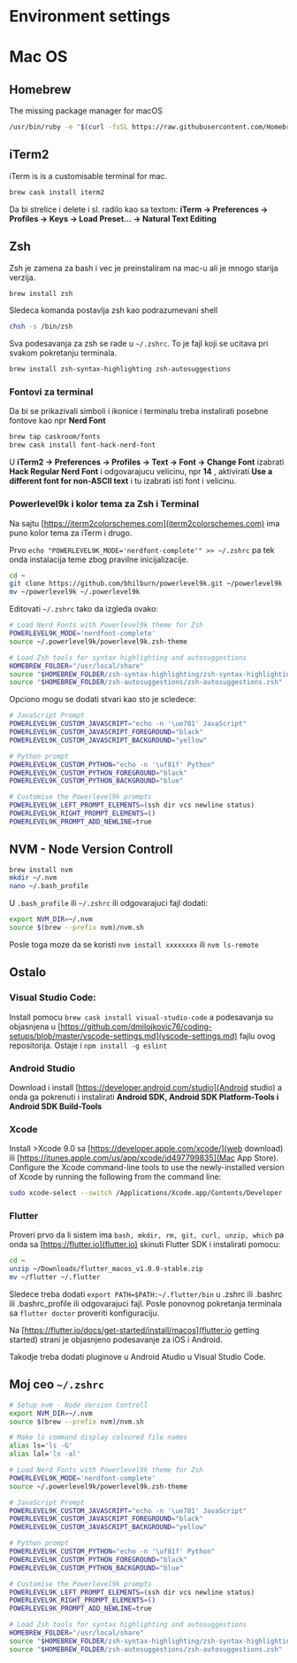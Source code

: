 # Environment settings

# Mac OS

## Homebrew

The missing package manager for macOS
```sh
/usr/bin/ruby -e "$(curl -fsSL https://raw.githubusercontent.com/Homebrew/install/master/install)"
```

## iTerm2

iTerm is is a customisable terminal for mac.
```sh
brew cask install iterm2
```
Da bi strelice i delete i sl. radilo kao sa textom: __iTerm → Preferences → Profiles → Keys → Load Preset... → Natural Text Editing__

## Zsh

Zsh je zamena za bash i vec je preinstaliram na mac-u ali je mnogo starija verzija.
```sh
brew install zsh
```

Sledeca komanda postavlja zsh kao podrazumevani shell
```sh
chsh -s /bin/zsh
```

Sva podesavanja za zsh se rade u `~/.zshrc`. To je fajl koji se ucitava pri svakom pokretanju terminala.

```sh
brew install zsh-syntax-highlighting zsh-autosuggestions
```

### Fontovi za terminal
Da bi se prikazivali simboli i ikonice i terminalu treba instalirati posebne fontove kao npr __Nerd Font__
```sh
brew tap caskroom/fonts
brew cask install font-hack-nerd-font
```
U __iTerm2 -> Preferences -> Profiles -> Text -> Font -> Change Font__ izabrati __Hack Regular Nerd Font__ i odgovarajucu velicinu, npr __14__ , aktivirati __Use a different font for non-ASCII text__ i tu izabrati isti font i velicinu.
### Powerlevel9k i kolor tema za Zsh i Terminal
Na sajtu [https://iterm2colorschemes.com](iterm2colorschemes.com) ima puno kolor tema za iTerm i drugo.

Prvo `echo "POWERLEVEL9K_MODE='nerdfont-complete'" >> ~/.zshrc` pa tek onda instalacija teme zbog pravilne inicijalizacije.

```sh
cd ~
git clone https://github.com/bhilburn/powerlevel9k.git ~/powerlevel9k
mv ~/powerlevel9k ~/.powerlevel9k
```

Editovati `~/.zshrc` tako da izgleda ovako:
```sh
# Load Nerd Fonts with Powerlevel9k theme for Zsh
POWERLEVEL9K_MODE='nerdfont-complete'
source ~/.powerlevel9k/powerlevel9k.zsh-theme

# Load Zsh tools for syntax highlighting and autosuggestions
HOMEBREW_FOLDER="/usr/local/share"
source "$HOMEBREW_FOLDER/zsh-syntax-highlighting/zsh-syntax-highlighting.zsh"
source "$HOMEBREW_FOLDER/zsh-autosuggestions/zsh-autosuggestions.zsh"
```

Opciono mogu se dodati stvari kao sto je scledece:
```sh
# JavaScript Prompt
POWERLEVEL9K_CUSTOM_JAVASCRIPT="echo -n '\ue781' JavaScript"
POWERLEVEL9K_CUSTOM_JAVASCRIPT_FOREGROUND="black"
POWERLEVEL9K_CUSTOM_JAVASCRIPT_BACKGROUND="yellow"

# Python prompt
POWERLEVEL9K_CUSTOM_PYTHON="echo -n '\uf81f' Python"
POWERLEVEL9K_CUSTOM_PYTHON_FOREGROUND="black"
POWERLEVEL9K_CUSTOM_PYTHON_BACKGROUND="blue"

# Customise the Powerlevel9k prompts
POWERLEVEL9K_LEFT_PROMPT_ELEMENTS=(ssh dir vcs newline status)
POWERLEVEL9K_RIGHT_PROMPT_ELEMENTS=()
POWERLEVEL9K_PROMPT_ADD_NEWLINE=true
```

## NVM - Node Version Controll
```sh
brew install nvm
mkdir ~/.nvm
nano ~/.bash_profile
```
U `.bash_profile` ili `~/.zshrc` ili odgovarajuci fajl dodati:
```sh
export NVM_DIR=~/.nvm
source $(brew --prefix nvm)/nvm.sh
```
Posle toga moze da se koristi `nvm install xxxxxxxx` ili `nvm ls-remote`

## Ostalo
### Visual Studio Code:
Install pomocu `brew cask install visual-studio-code` a podesavanja su objasnjena u [https://github.com/dmilojkovic76/coding-setups/blob/master/vscode-settings.md](vscode-settings.md) fajlu ovog repositorija.
Ostaje i `npm install -g eslint`

### Android Studio
Download i install [https://developer.android.com/studio](Android studio) a onda ga pokrenuti i instalirati __Android SDK, Android SDK Platform-Tools i Android SDK Build-Tools__

### Xcode
Install >Xcode 9.0 sa [https://developer.apple.com/xcode/](web download) ili [https://itunes.apple.com/us/app/xcode/id497799835](Mac App Store).
Configure the Xcode command-line tools to use the newly-installed version of Xcode by running the following from the command line:
```sh
sudo xcode-select --switch /Applications/Xcode.app/Contents/Developer
```

### Flutter
Proveri prvo da li sistem ima `bash, mkdir, rm, git, curl, unzip, which` pa onda sa [https://flutter.io](flutter.io) skinuti Flutter SDK i instalirati pomocu:
```sh
cd ~
unzip ~/Downloads/flutter_macos_v1.0.0-stable.zip
mv ~/flutter ~/.flutter
```
Sledece treba dodati `export PATH=$PATH:~/.flutter/bin` u .zshrc ili .bashrc ili .bashrc_profile ili odgovarajuci fajl. Posle ponovnog pokretanja terminala sa `flutter doctor` proveriti konfiguraciju.

Na [https://flutter.io/docs/get-started/install/macos](flutter.io getting started) strani je objasnjeno podesavanje za iOS i Android.

Takodje treba dodati pluginove u Android Atudio u Visual Studio Code.

## Moj ceo `~/.zshrc`
```sh
# Setup nvm - Node Version Controll
export NVM_DIR=~/.nvm
source $(brew --prefix nvm)/nvm.sh

# Make ls command display coloured file names
alias ls='ls -G'
alias lal='ls -al'

# Load Nerd Fonts with Powerlevel9k theme for Zsh
POWERLEVEL9K_MODE='nerdfont-complete'
source ~/.powerlevel9k/powerlevel9k.zsh-theme

# JavaScript Prompt
POWERLEVEL9K_CUSTOM_JAVASCRIPT="echo -n '\ue781' JavaScript"
POWERLEVEL9K_CUSTOM_JAVASCRIPT_FOREGROUND="black"
POWERLEVEL9K_CUSTOM_JAVASCRIPT_BACKGROUND="yellow"

# Python prompt
POWERLEVEL9K_CUSTOM_PYTHON="echo -n '\uf81f' Python"
POWERLEVEL9K_CUSTOM_PYTHON_FOREGROUND="black"
POWERLEVEL9K_CUSTOM_PYTHON_BACKGROUND="blue"

# Customise the Powerlevel9k prompts
POWERLEVEL9K_LEFT_PROMPT_ELEMENTS=(ssh dir vcs newline status)
POWERLEVEL9K_RIGHT_PROMPT_ELEMENTS=()
POWERLEVEL9K_PROMPT_ADD_NEWLINE=true

# Load Zsh tools for syntax highlighting and autosuggestions
HOMEBREW_FOLDER="/usr/local/share"
source "$HOMEBREW_FOLDER/zsh-syntax-highlighting/zsh-syntax-highlighting.zsh"
source "$HOMEBREW_FOLDER/zsh-autosuggestions/zsh-autosuggestions.zsh"
```
